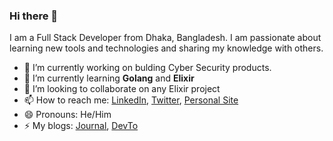 ### Hi there 👋
I am a Full Stack Developer from Dhaka, Bangladesh. I am passionate about learning new tools and technologies and sharing my knowledge with others. 

- 🔭 I’m currently working on bulding Cyber Security products.
- 🌱 I’m currently learning **Golang** and **Elixir**
- 👯 I’m looking to collaborate on any Elixir project
- 📫 How to reach me: [LinkedIn](https://www.linkedin.com/in/shuv1824/), [Twitter](https://twitter.com/shuv1824), [Personal Site](https://nawaz.info)
- 😄 Pronouns: He/Him
- ⚡ My blogs: [Journal](https://blog.nawaz.info), [DevTo](https://dev.to/shuv1824)

<!--
**shuv1824/shuv1824** is a ✨ _special_ ✨ repository because its `README.md` (this file) appears on your GitHub profile.

Here are some ideas to get you started:

- 🔭 I’m currently working on ...
- 🌱 I’m currently learning ...
- 👯 I’m looking to collaborate on ...
- 🤔 I’m looking for help with ...
- 💬 Ask me about ...
- 📫 How to reach me: ...
- 😄 Pronouns: ...
- ⚡ Fun fact: ...
-->

